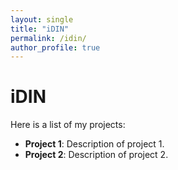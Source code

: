 ```yaml
---
layout: single
title: "iDIN"
permalink: /idin/
author_profile: true
---
```

# iDIN
Here is a list of my projects:
- **Project 1**: Description of project 1.
- **Project 2**: Description of project 2.

